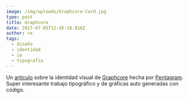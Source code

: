```yaml
---
image: /img/uploads/Graphcore-Card.jpg
type: post
title: Graphcore
date: 2017-07-05T12:45:18.816Z
author: +e
tags:
  - diseño
  - identidad
  - ia
  - tipografía
---
```

Un [artículo](https://www.fastcodesign.com/90131218/graphic-designs-next-great-challenge-branding-ai) sobre la identidad visual de [Graphcore](https://www.graphcore.ai) hecha por [Pentagram](http://www.pentagram.com/#/projects/139032). Super interesante trabajo tipográfico y de gráficas auto generadas con código.




